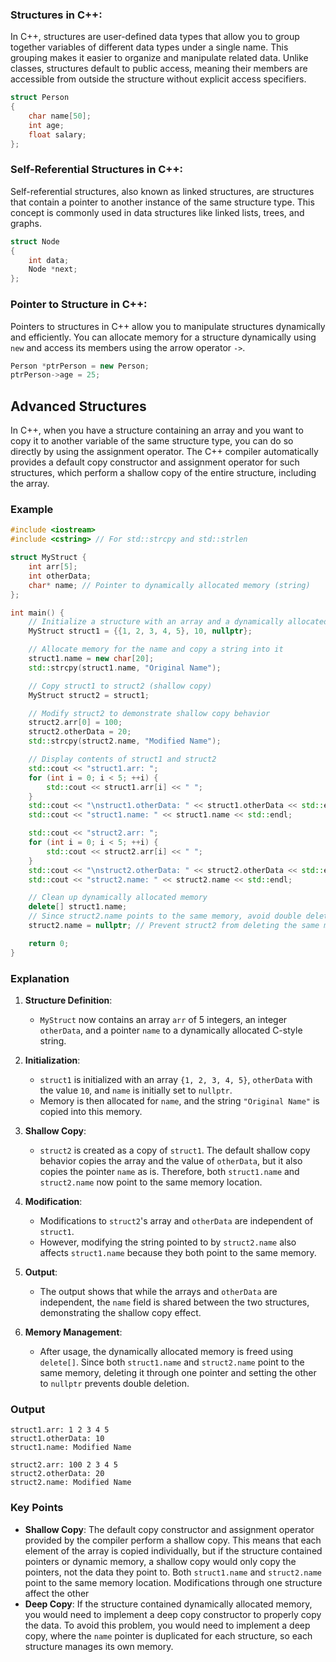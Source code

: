 ### Structures in C++:

In C++, structures are user-defined data types that allow you to group together variables of different data types under a single name. This grouping makes it easier to organize and manipulate related data. Unlike classes, structures default to public access, meaning their members are accessible from outside the structure without explicit access specifiers.

```cpp
struct Person
{
    char name[50];
    int age;
    float salary;
};
```

### Self-Referential Structures in C++:

Self-referential structures, also known as linked structures, are structures that contain a pointer to another instance of the same structure type. This concept is commonly used in data structures like linked lists, trees, and graphs.

```cpp
struct Node
{
    int data;
    Node *next;
};
```

### Pointer to Structure in C++:

Pointers to structures in C++ allow you to manipulate structures dynamically and efficiently. You can allocate memory for a structure dynamically using `new` and access its members using the arrow operator `->`.

```cpp
Person *ptrPerson = new Person;
ptrPerson->age = 25;
```

## Advanced Structures 
In C++, when you have a structure containing an array and you want to copy it to another variable of the same structure type, you can do so directly by using the assignment operator. The C++ compiler automatically provides a default copy constructor and assignment operator for such structures, which perform a shallow copy of the entire structure, including the array.

### Example
```cpp
#include <iostream>
#include <cstring> // For std::strcpy and std::strlen

struct MyStruct {
    int arr[5];
    int otherData;
    char* name; // Pointer to dynamically allocated memory (string)
};

int main() {
    // Initialize a structure with an array and a dynamically allocated string
    MyStruct struct1 = {{1, 2, 3, 4, 5}, 10, nullptr};

    // Allocate memory for the name and copy a string into it
    struct1.name = new char[20];
    std::strcpy(struct1.name, "Original Name");

    // Copy struct1 to struct2 (shallow copy)
    MyStruct struct2 = struct1;

    // Modify struct2 to demonstrate shallow copy behavior
    struct2.arr[0] = 100;
    struct2.otherData = 20;
    std::strcpy(struct2.name, "Modified Name");

    // Display contents of struct1 and struct2
    std::cout << "struct1.arr: ";
    for (int i = 0; i < 5; ++i) {
        std::cout << struct1.arr[i] << " ";
    }
    std::cout << "\nstruct1.otherData: " << struct1.otherData << std::endl;
    std::cout << "struct1.name: " << struct1.name << std::endl;

    std::cout << "struct2.arr: ";
    for (int i = 0; i < 5; ++i) {
        std::cout << struct2.arr[i] << " ";
    }
    std::cout << "\nstruct2.otherData: " << struct2.otherData << std::endl;
    std::cout << "struct2.name: " << struct2.name << std::endl;

    // Clean up dynamically allocated memory
    delete[] struct1.name;
    // Since struct2.name points to the same memory, avoid double delete
    struct2.name = nullptr; // Prevent struct2 from deleting the same memory

    return 0;
}
```

### Explanation

1. **Structure Definition**:
   - `MyStruct` now contains an array `arr` of 5 integers, an integer `otherData`, and a pointer `name` to a dynamically allocated C-style string.

2. **Initialization**:
   - `struct1` is initialized with an array `{1, 2, 3, 4, 5}`, `otherData` with the value `10`, and `name` is initially set to `nullptr`.
   - Memory is then allocated for `name`, and the string `"Original Name"` is copied into this memory.

3. **Shallow Copy**:
   - `struct2` is created as a copy of `struct1`. The default shallow copy behavior copies the array and the value of `otherData`, but it also copies the pointer `name` as is. Therefore, both `struct1.name` and `struct2.name` now point to the same memory location.

4. **Modification**:
   - Modifications to `struct2`'s array and `otherData` are independent of `struct1`.
   - However, modifying the string pointed to by `struct2.name` also affects `struct1.name` because they both point to the same memory.

5. **Output**:
   - The output shows that while the arrays and `otherData` are independent, the `name` field is shared between the two structures, demonstrating the shallow copy effect.

6. **Memory Management**:
   - After usage, the dynamically allocated memory is freed using `delete[]`. Since both `struct1.name` and `struct2.name` point to the same memory, deleting it through one pointer and setting the other to `nullptr` prevents double deletion.

### Output
```
struct1.arr: 1 2 3 4 5 
struct1.otherData: 10
struct1.name: Modified Name

struct2.arr: 100 2 3 4 5 
struct2.otherData: 20
struct2.name: Modified Name
```

### Key Points

- **Shallow Copy**: The default copy constructor and assignment operator provided by the compiler perform a shallow copy. This means that each element of the array is copied individually, but if the structure contained pointers or dynamic memory, a shallow copy would only copy the pointers, not the data they point to. Both `struct1.name` and `struct2.name` point to the same memory location. Modifications through one structure affect the other
- **Deep Copy**: If the structure contained dynamically allocated memory, you would need to implement a deep copy constructor to properly copy the data. To avoid this problem, you would need to implement a deep copy, where the `name` pointer is duplicated for each structure, so each structure manages its own memory.
